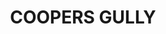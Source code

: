 ---
lastmod: '2025-04-06T06:05:20+00:00'
latitude: -36.737758
layout: suburb
longitude: 149.699222
postcode: '2550'
state: NSW
title: COOPERS GULLY
url: /nsw/coopers-gully/
---